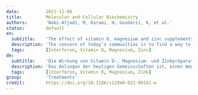 ```yaml
---
date:          2021-11-08
title:         Molecular and Cellular Biochemistry
authors:       'Nabi-Afjadi, M, Karami, H, Goudarzi, K, et al.'
status:        default
en:
  subtitle:    'The effect of vitamin D, magnesium and zinc supplements on interferon signaling pathways and their relationship to control SARS-CoV-2 infection'
  description: 'The concern of today’s communities is to find a way to prevent or treat COVID-19 and reduce its symptoms in the patients. However, the genetic mutations and more resistant strains of severe acute respiratory syndrome coronavirus 2 (SARS-CoV-2) emerge; the designed vaccines and adjuvant therapies would potentially control the symptoms and severity of COVID-19. The most important complication of this viral infection is acute respiratory distress syndrome, which occurs due to the infiltration of leukocytes into the alveoli and the raised cytokine storm. Interferons, as a cytokine family in the host, play an important role in the immune-related antiviral defense and have been considered in the treatment protocols of COVID-19. In addition, it has been indicated that some nutrients, including vitamin D, magnesium and zinc are essential in the modulation of the immune system and interferon (IFN) signaling pathway. Several recent studies have investigated the treatment effect of vitamin D on COVID-19 and reported the association between optimal levels of this vitamin and reduced disease risk. In the present study, the synergistic action of vitamin D, magnesium and zinc in IFN signaling is discussed as a treatment option for COVID-19 involvement.'
  tags:        [Interferon, Vitamin D, Magnesium, Zinc]
de:
  subtitle:    'Die Wirkung von Vitamin D-, Magnesium- und Zinkpräparaten auf Interferon-Signalwege und ihre Beziehung zur Kontrolle der SARS-CoV-2-Infektion'
  description: 'Das Anliegen der heutigen Gemeinschaften ist, einen Weg zu finden, COVID-19 zu verhindern oder zu behandeln und die Symptome bei Patienten zu reduzieren. Allerdings tauchen genetische Mutationen und resistentere Stämme des schweren akuten respiratorischen Syndroms Coronavirus 2 (SARS-CoV-2) auf; die entwickelten Impfstoffe und adjuvanten Therapien könnten die Symptome und den Schweregrad von COVID-19 möglicherweise kontrollieren. Die wichtigste Komplikation dieser Virusinfektion ist das akute Atemnotsyndrom, das durch die Infiltration von Leukozyten in die Lungenbläschen und einen erhöhten Zytokinsturm ausgelöst wird. Interferone spielen als Zytokinfamilie im Wirt eine wichtige Rolle bei der immunbezogenen antiviralen Abwehr und wurden in den Behandlungsprotokollen für COVID-19 berücksichtigt. Darüber hinaus hat sich gezeigt, dass einige Nährstoffe, darunter Vitamin D, Magnesium und Zink, für die Modulation des Immunsystems und des Interferon (IFN)-Signalwegs von wesentlicher Bedeutung sind. In mehreren neueren Studien wurde die Behandlungswirkung von Vitamin D auf COVID-19 untersucht und ein Zusammenhang zwischen optimalen Vitamin-D-Spiegeln und einem geringeren Krankheitsrisiko festgestellt. In der vorliegenden Studie wird die synergistische Wirkung von Vitamin D, Magnesium und Zink auf den IFN-Signalweg als Behandlungsoption für die COVID-19-Beteiligung diskutiert.' 
  tags:        [Interferon, Vitamin D, Magnesium, Zink]
group:         'Treatments'
credit:        https://doi.org/10.1186/s12948-021-00161-w
---
```


